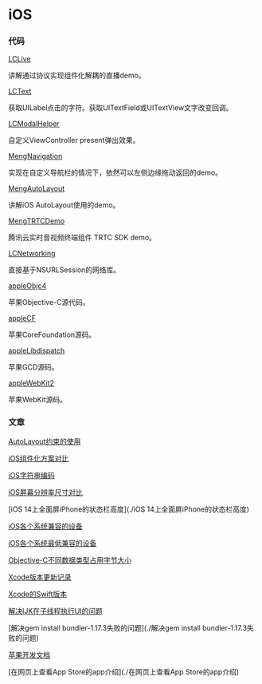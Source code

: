 # iOS

### 代码

[LCLive](https://github.com/mlcldh/LCLive)

讲解通过协议实现组件化解耦的直播demo。

[LCText](https://github.com/mlcldh/LCText)

获取UILabel点击的字符。获取UITextField或UITextView文字改变回调。

[LCModalHelper](https://github.com/mlcldh/LCModalHelper)

自定义ViewController present弹出效果。

[MengNavigation](https://github.com/mlcldh/MengNavigation)

实现在自定义导航栏的情况下，依然可以左侧边缘拖动返回的demo。

[MengAutoLayout](https://github.com/mlcldh/MengAutoLayout)

讲解iOS AutoLayout使用的demo。

[MengTRTCDemo](https://github.com/mlcldh/MengTRTCDemo)

腾讯云实时音视频终端组件 TRTC SDK demo。

[LCNetworking](https://github.com/mlcldh/LCNetworking)

直接基于NSURLSession的网络库。

[appleObjc4](https://github.com/mlcldh/appleObjc4)

苹果Objective-C源代码。

[appleCF](https://github.com/mlcldh/appleCF)

苹果CoreFoundation源码。

[appleLibdispatch](https://github.com/mlcldh/appleLibdispatch)

苹果GCD源码。

[appleWebKit2](https://github.com/mlcldh/appleWebKit2)

苹果WebKit源码。

### 文章

[AutoLayout约束的使用](./AutoLayout约束的使用)

[iOS组件化方案对比](https://github.com/mlcldh/LCLive/blob/master/iOS%E7%BB%84%E4%BB%B6%E5%8C%96%E6%96%B9%E6%A1%88%E5%AF%B9%E6%AF%94.md)

[iOS字符串编码](./iOS字符串编码)

[iOS屏幕分辨率尺寸对比](./iOS屏幕分辨率尺寸对比)

[iOS 14上全面屏iPhone的状态栏高度](./iOS 14上全面屏iPhone的状态栏高度)

[iOS各个系统兼容的设备](./iOS各个系统兼容的设备)

[iOS各个系统最低兼容的设备](./iOS各个系统最低兼容的设备)

[Objective-C不同数据类型占用字节大小](./Objective-C不同数据类型占用字节大小)

[Xcode版本更新记录](./Xcode版本更新记录)

[Xcode的Swift版本](./Xcode的Swift版本)

[解决IJK在子线程执行UI的问题](./解决IJK在子线程执行UI的问题)

[解决gem install bundler-1.17.3失败的问题](./解决gem install bundler-1.17.3失败的问题)

[苹果开发文档](./苹果开发文档)

[在网页上查看App Store的app介绍](./在网页上查看App Store的app介绍)

